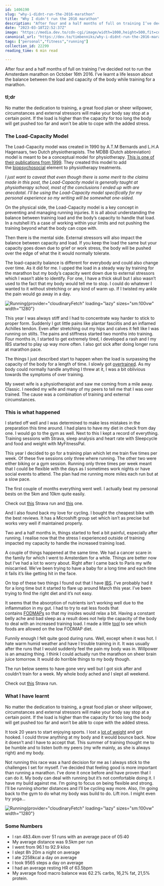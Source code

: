 ```yaml
---
id: 1406190
slug: "why-i-didnt-run-the-2016-marathon"
title: "Why I didn't run the 2016 marathon"
description: "After four and a half months of full on training I’ve decided not to run the Amsterdam marathon on..."
date: "2023-03-18T22:52:37Z"
image: "https://media.dev.to/cdn-cgi/image/width=1000,height=500,fit=cover,gravity=auto,format=auto/https%3A%2F%2Fdev-to-uploads.s3.amazonaws.com%2Fuploads%2Farticles%2Fafpsw3jbsie5bf7w8wp9.jpg"
canonical_url: "https://dev.to/timbenniks/why-i-didnt-run-the-2016-marathon-57e3"
tags: ["personal","fitness","running"]
collection_id: 22299
reading_time: 6 min read

---
```


After four and a half months of full on training I’ve decided not to run the Amsterdam marathon on October 16th 2016. I’ve learnt a life lesson about the balance between the load and capacity of the body while training for a marathon.

### tl;dr

No matter the dedication to training, a great food plan or sheer willpower, circumstances and external stressors will make your body say stop at a certain point. If the load is higher than the capacity for too long the body will get pushed too far and won't be able to cope with the added stress.

### The Load-Capacity Model

The Load-Capacity model was created in 1990 by A.T.M Bernards and L.H.A Hagenaars, two Dutch physiotherapists. The MDBB (Dutch abbreviation) model is meant to be a conceptual model for physiotherapy. [This is one of their publications from 1999](https://www.researchgate.net/publication/224983108_Het_meerdimensionale_belasting-belastbaarheidsmodel_een_conceptueel_model_voor_de_fysiotherapie). They created this model to add the [biopsychosocial](https://en.wikipedia.org/wiki/Biopsychosocial_model) element to physiotherapy treatments.

_I just want to caveat that even though there is some merit to the claims made in this post, the Load-Capacity model is generally taught at physiotherapy school, most of the conclusions I ended up with are anecdotal. I’ll be using the Load-Capacity model specifically for my personal experience so my writing will be somewhat one-sided._

On the physical side, the Load-Capacity model is a key concept in preventing and managing running injuries. It is all about understanding the balance between training load and the body’s capacity to handle that load. In a nutshell it’s a case of working within your limits and not pushing the training beyond what the body can cope with.

Then there is the mental side. External stressors will also impact the balance between capacity and load. If you keep the load the same but your capacity goes down due to grief or work stress, the body will be pushed over the edge of what the it would normally tolerate.

The load-capacity balance is different for everybody and could also change over time. As it did for me. I upped the load in a steady way by training for the marathon but my body’s capacity went down due to external stressors which I wasn’t able to identify. For one, I have a thick skull but I also wasn’t used to the fact that my body would tell me to stop. I could do whatever I wanted to it without stretching or any kind of warm up. If I twisted my ankle the pain would go away in a day.

![Running](https://dev-to-uploads.s3.amazonaws.com/uploads/articles/xtcthucv7qthp2sra697.jpg){provider="cloudinaryFetch" loading="lazy" sizes="sm:100vw" width="1280"}

This year I was always stiff and I had to concentrate way harder to stick to proper form. Suddenly I got little pains like plantar fasciitis and an inflamed Achilles tendon. Even after stretching out my hips and calves it felt like I was running on stilts. The pains and stiffness started two months into training. Four months in, I started to get extremely tired, I developed a rash and I my IBS started to play up way more often. I also got sick after doing longer runs at marathon pace.

The things I just described start to happen when the load is surpassing the capacity of the body for a length of time. I slowly got [overtrained](https://en.wikipedia.org/wiki/Overtraining). As my body could normally handle anything I threw at it, I was a bit oblivious towards the symptoms of over training.

My sweet wife is a physiotherapist and saw me coming from a mile away. Classic. I needed my wife and many of my peers to tell me that I was over trained. The cause was a combination of training and external circumstances.

### This is what happened

I started off well and I was determined to make less mistakes in the preparation this time around. I had plans to have my diet in check from day one. I would go to the gym as well. Next to this I kept a record of everything. Training sessions with Strava, sleep analysis and heart rate with Sleepcycle and food and weight with MyFitnessPal.

This year I decided to go for a training plan which let me train five times per week. Of these five sessions only three where running. The other two were either biking or a gym session. Running only three times per week meant that I could be flexible with the days as I sometimes work nights or have social events to attend. The plan had me running more miles each run but at a slow pace.

The first couple of months everything went well. I actually beat my personal bests on the 5km and 10km quite easily.

Check out [this](https://www.strava.com/activities/628465080) Strava run and [this](https://www.strava.com/activities/655258214) one.

And I also found back my love for cycling. I bought the cheapest bike with the best reviews. It has a Microshift group set which isn’t as precise but works very well if maintained properly.

Two and a half months in, things started to feel a bit painful, especially after running. I realise now that the stress I experienced outside of training impacted my capacity to handle the increased training load.

A couple of things happened at the same time. We had a cancer scare in the family for which I went to Amsterdam for a while. Things are better now but I’ve had a lot to worry about. Right after I came back to Paris my wife miscarried. We’ve been trying to have a baby for a long time and each time it fails it’s like getting hit in the face.

On top of these two things I found out that I have [IBS](https://en.wikipedia.org/wiki/Irritable_bowel_syndrome). I’ve probably had it for a long time but it started to flare up around March this year. I’ve been trying to find the right diet and it’s not easy.

It seems that the absorption of nutrients isn’t working well due to the inflammation in my gut. I had to try to eat less foods that contains [FODMAPs](https://en.wikipedia.org/wiki/FODMAP) so that my insides would relax a bit. Having a constant belly ache and bad sleep as a result does not help the capacity of the body to deal with an increased training load. I made a little [tool](https://timbenniks.nl/fodmap) to see which foods are allowed on the low FODMAP diet.

Funnily enough I felt quite good during runs. Well, except when it was hot. I hate warm humid weather and have I trouble training in it. It was usually after the runs that I would suddenly feel the pain my body was in. Willpower is an amazing thing. I think I could actually run the marathon on sheer brain juice tomorrow. It would do horrible things to my body though.

The run below seems to have gone very well but I got sick after and couldn’t train for a week. My whole body ached and I slept all weekend.

Check out [this](https://www.strava.com/activities/683549355/) Strava run.

### What I have learnt

No matter the dedication to training, a great food plan or sheer willpower, circumstances and external stressors will make your body say stop at a certain point. If the load is higher than the capacity for too long the body will get pushed too far and won’t be able to cope with the added stress.

It took 20 years to start enjoying sports. I lost a [lot of weight](https://timbenniks.dev/articles/my-fitness-story) and got hooked. I could throw anything at my body and it would bounce back. Now it doesn’t and I have to accept that. This summer of training thought me to be humble and to listen both my peers (my wife mainly, as she is always right) and my body.

Not running this race was a hard decision for me as I always stick to the challenges I set for myself. I’ve decided that feeling good is more important than running a marathon. I’ve done it once before and have proven that I can do it. My body can deal with running but it’s not comfortable doing it. I have my build against me. I’m going to focus on being flexible and strong. I’ll be running shorter distances and I’ll be cycling way more. Also, I’m going back to the gym to do what my body was build to do. Lift iron. I might even try yoga…

![Running](https://dev-to-uploads.s3.amazonaws.com/uploads/articles/dt09jc5r7w862n5smsas.jpg){provider="cloudinaryFetch" loading="lazy" sizes="sm:100vw" width="1280"}

### Some Numbers

*   I ran 483.4km over 51 runs with an average pace of 05:40
*   My average distance was 9.5km per run
*   I went from 96.1 to 92.9 kilos
*   I slept 8h 20m a night on average
*   I ate 2258kcal a day on average
*   I took 9565 steps a day on average
*   I had an average resting HR of 63.5bpm
*   My average food macro balance was 62.2% carbs, 16,2% fat, 21,5% protein.